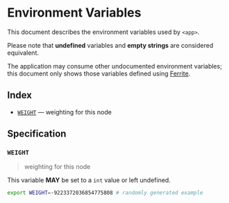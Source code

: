 # Environment Variables

This document describes the environment variables used by `<app>`.

Please note that **undefined** variables and **empty strings** are considered
equivalent.

The application may consume other undocumented environment variables; this
document only shows those variables defined using [Ferrite].

## Index

- [`WEIGHT`](#WEIGHT) — weighting for this node

## Specification

### `WEIGHT`

> weighting for this node

This variable **MAY** be set to a `int` value or left undefined.

```bash
export WEIGHT=-9223372036854775808 # randomly generated example
```

<!-- references -->

[ferrite]: https://github.com/dogmatiq/ferrite
